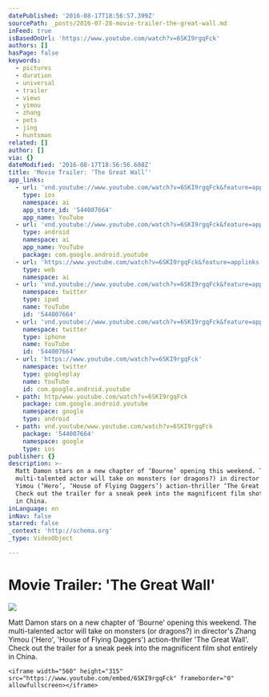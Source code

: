 ```yaml
---
datePublished: '2016-08-17T18:56:57.399Z'
sourcePath: _posts/2016-07-28-movie-trailer-the-great-wall.md
inFeed: true
isBasedOnUrl: 'https://www.youtube.com/watch?v=6SKI9rgqFck'
authors: []
hasPage: false
keywords:
  - pictures
  - duration
  - universal
  - trailer
  - views
  - yimou
  - zhang
  - pets
  - jing
  - huntsman
related: []
author: []
via: {}
dateModified: '2016-08-17T18:56:56.608Z'
title: 'Movie Trailer: ‘The Great Wall’'
app_links:
  - url: 'vnd.youtube://www.youtube.com/watch?v=6SKI9rgqFck&feature=applinks'
    type: ios
    namespace: ai
    app_store_id: '544007664'
    app_name: YouTube
  - url: 'vnd.youtube://www.youtube.com/watch?v=6SKI9rgqFck&feature=applinks'
    type: android
    namespace: ai
    app_name: YouTube
    package: com.google.android.youtube
  - url: 'https://www.youtube.com/watch?v=6SKI9rgqFck&feature=applinks'
    type: web
    namespace: ai
  - url: 'vnd.youtube://www.youtube.com/watch?v=6SKI9rgqFck&feature=applinks'
    namespace: twitter
    type: ipad
    name: YouTube
    id: '544007664'
  - url: 'vnd.youtube://www.youtube.com/watch?v=6SKI9rgqFck&feature=applinks'
    namespace: twitter
    type: iphone
    name: YouTube
    id: '544007664'
  - url: 'https://www.youtube.com/watch?v=6SKI9rgqFck'
    namespace: twitter
    type: googleplay
    name: YouTube
    id: com.google.android.youtube
  - path: http/www.youtube.com/watch?v=6SKI9rgqFck
    package: com.google.android.youtube
    namespace: google
    type: android
  - path: vnd.youtube/www.youtube.com/watch?v=6SKI9rgqFck
    package: '544007664'
    namespace: google
    type: ios
publisher: {}
description: >-
  Matt Damon stars on a new chapter of ‘Bourne’ opening this weekend. The
  multi-talented actor will take on monsters (or dragons?) in director’s Zhang
  Yimou (‘Hero’, ‘House of Flying Daggers’) action-thriller ‘The Great Wall’.
  Check out the trailer for a sneak peek into the magnificent film shot entirely
  in China.
inLanguage: en
inNav: false
starred: false
_context: 'http://schema.org'
_type: VideoObject

---
```

# Movie Trailer: 'The Great Wall'
![](https://the-grid-user-content.s3-us-west-2.amazonaws.com/0ea9a803-adf5-4f9a-bafd-2b05280c3cd1.jpg)

Matt Damon stars on a new chapter of 'Bourne' opening this weekend. The multi-talented actor will take on monsters (or dragons?) in director's Zhang Yimou ('Hero', 'House of Flying Daggers') action-thriller 'The Great Wall'. Check out the trailer for a sneak peek into the magnificent film shot entirely in China.

    <iframe width="560" height="315" src="https://www.youtube.com/embed/6SKI9rgqFck" frameborder="0" allowfullscreen></iframe>